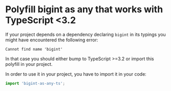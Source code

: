 # Polyfill bigint as any that works with TypeScript <3.2

If your project depends on a dependency declaring `bigint` in its typings you might have encountered the following error:

`Cannot find name 'bigint'`

In that case you should either bump to TypeScript >=3.2 or import this polyfill in your project.

In order to use it in your project, you have to import it in your code:

```typescript
import 'bigint-as-any-ts';
```